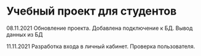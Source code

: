# Учебный проект для студентов

08.11.2021 Обновление проекта. Добавлена подключение к БД.
Вывод данных из БД

11.11.2021 Разработка входа в личный кабинет. Проверка пользователя.

